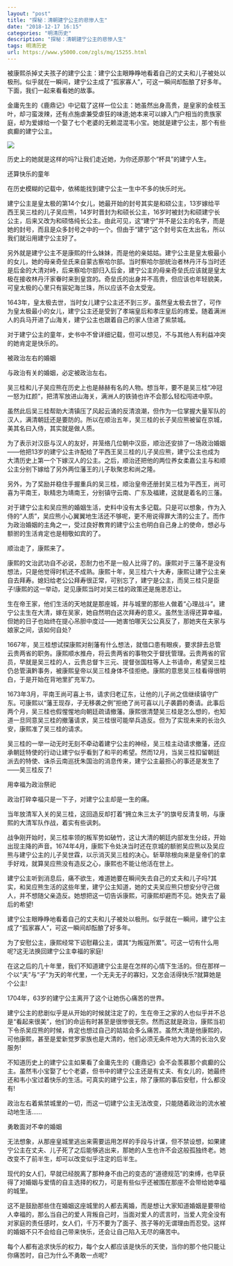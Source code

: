 ```yaml
---
layout: "post"
title: "探秘：清朝建宁公主的悲惨人生"
date: "2018-12-17 16:15"
categories: "明清历史"
description: "探秘：清朝建宁公主的悲惨人生"
tags: 明清历史
url: https://www.y5000.com/zgls/mq/15255.html
---
```






被康熙杀掉丈夫孩子的建宁公主：建宁公主眼睁睁地看着自己的丈夫和儿子被处以极刑。似乎就在一瞬间，建宁公主成了“孤家寡人”，可这一瞬间却酝酿了好多年。下面，我们一起来看看她的故事。

金庸先生的《鹿鼎记》中记载了这样一位公主：她虽然出身高贵，是皇家的金枝玉叶，却刁蛮泼辣，还有点施虐兼受虐狂的味道;她本来可以嫁入门户相当的贵族家庭，却为爱嫁给一个娶了七个老婆的无赖混混韦小宝。她就是建宁公主，那个有些疯癫的建宁公主。

![](https://img.y5000.com/uploads/allimg/170227/162PL507-0.jpg)

历史上的她就是这样的吗?让我们走近她，为你还原那个“杯具”的建宁人生。

还算快乐的童年

在历史模糊的记载中，依稀能找到建宁公主一生中不多的快乐时光。

建宁公主是皇太极的第14个女儿，她最开始的封号其实是和硕公主，13岁嫁给平西王吴三桂的儿子吴应熊，14岁时晋封为和硕长公主，16岁时被封为和硕建宁长公主，后来又改为和硕恪纯长公主。由此可见，这“建宁”并不是公主的名字，而是她的封号，而且是众多封号之中的一个。但由于“建宁”这个封号实在太出名，所以我们就沿用建宁公主好了。

另外就是建宁公主不是康熙的什么妹妹，而是他的亲姑姑。建宁公主是皇太极最小的女儿，她的母亲奇垒氏来自蒙古察哈尔部。当时察哈尔部统治者林丹汗与当时还是后金的大清对峙，后来察哈尔部归入后金，建宁公主的母亲奇垒氏应该就是皇太极在接收林丹汗家眷时来到皇宫的。奇垒氏的出身并不高贵，但应该也年轻貌美，可皇太极的心里只有宸妃海兰珠，所以应该不会太受宠。

1643年，皇太极去世，当时女儿建宁公主还不到三岁。虽然皇太极去世了，可作为皇太极最小的女儿，建宁公主还是受到了孝端皇后和孝庄皇后的疼爱。随着满洲人的兵马开进了山海关，建宁公主也跟着自己的家人住进了紫禁城。

对于建宁公主的童年，史书中不曾详细记载，但可以想见，不与其他人有利益冲突的她肯定是快乐的。

被政治左右的婚姻

与政治有关的婚姻，必定被政治左右。

吴三桂和儿子吴应熊在历史上也是赫赫有名的人物。想当年，要不是吴三桂“冲冠一怒为红颜”，把清军放进山海关，满洲人的铁骑也许不会那么轻松闯进中原。

虽然此后吴三桂帮助大清镇压了风起云涌的反清浪潮，但作为一位掌握大量军队的汉人，满清朝廷还是要防的。所以在顺治五年，吴三桂的长子吴应熊被留在京城，美其名曰入侍，其实就是做人质。

为了表示对汉臣与汉人的友好，并笼络几位朝中汉臣，顺治还安排了一场政治婚姻——他把13岁的建宁公主许配给了平西王吴三桂的儿子吴应熊，建宁公主也成为大清历史上第一个下嫁汉人的公主。之后，顺治还把他的两位养女柔嘉公主与和顺公主分别下嫁给了另外两位藩王的儿子耿聚忠和尚之隆。

另外，为了奖励并稳住手握重兵的吴三桂，顺治皇帝还册封吴三桂为平西王，尚可喜为平南王，耿精忠为靖南王，分别镇守云南、广东及福建，这就是着名的三藩。

对于建宁公主和吴应熊的婚姻生活，史料中没有太多记载。只是可以想象，作为入侍的“人质”，吴应熊小心翼翼地生活还不够呢，更不用说得罪大清的公主了。而作为政治婚姻的主角之一，受过良好教育的建宁公主也明白自己身上的使命，想必与额驸的生活肯定也是相敬如宾的了。

顺治走了，康熙来了。

康熙的文治武功自不必说，忍耐力也不是一般人比得了的。康熙对于三藩不是没有想法，只是他觉得时机还不成熟。康熙十年，吴三桂六十大寿，康熙让建宁公主亲自去拜寿。媳妇给老公公拜寿很正常，可别忘了，建宁是公主，而吴三桂只是臣子!康熙的这一举动，足见康熙当时对吴三桂的政策还是施恩忍让。

生在帝王家，他们生活的天地就是那座城，并与城里的那些人做着“心理战斗”。建宁公主生在大清，嫁在吴家，她自然明白这次拜寿的意义。虽然生活得还算幸福，但她的日子也始终在提心吊胆中度过——她害怕哪天公公真反了，那她夹在夫家与娘家之间，该如何自处?

1667年，吴三桂想试探康熙对削藩有什么想法，就借口患有眼疾，要求辞去总管云贵两省的职务。康熙顺水推舟，将云贵两省的事物交于督抚管理。云贵两省的官员，早就是吴三桂的人，云贵总督卞三元、提督张国柱等人上书请命，希望吴三桂仍总管滇黔事务，被康熙皇帝以吴三桂身体不佳拒绝。康熙的意思吴三桂看得很明白，于是开始在背地里扩充军力。

1673年3月，平南王尚可喜上书，请求归老辽东，让他的儿子尚之信继续镇守广东。可康熙以“藩王现存，子无移袭之例”拒绝了尚可喜以儿子袭爵的奏请。此事后两个月，吴三桂也假惺惺地向朝廷疏请撤藩。康熙很清楚吴三桂是怎么想的，也知道一旦同意吴三桂的撤藩请求，吴三桂很可能举兵造反。但为了实现未来的长治久安，康熙准了吴三桂的请求。

吴三桂的一举一动无时无刻不牵动着建宁公主的神经，吴三桂主动请求撤藩，还应承朝廷特使的行动让建宁似乎看到了和平的希望。然而12月，当吴三桂扣留朝廷派去的特使、诛杀云南巡抚朱国治的消息传来，建宁公主最担心的事还是发生了——吴三桂反了!

用幸福为政治祭祀

政治打碎幸福只是一下子，对建宁公主却是一生的痛。

当年放清军入关的吴三桂，这回造反却打着“拥立朱三太子”的旗号反清复明，与康熙的大清军队作战，着实有些讽刺。

战争刚开始时，吴三桂率领的叛军势如破竹，这让大清的朝廷内部发生分歧，开始出现主降的声音。1674年4月，康熙下令处决当时还在京城的额驸吴应熊以及吴应熊与建宁公主的儿子吴世霖，以示消灭吴三桂的决心。斩草除根向来是皇帝们的拿手好戏，就算吴应熊没有造反之心，康熙也不能让他活在世上。

建宁公主听到消息后，痛不欲生，难道她要在瞬间失去自己的丈夫和儿子吗?其实，和吴应熊生活的这些年里，建宁公主知道，她的丈夫吴应熊只想安分守己做人，并不想随父亲造反。她想把这一切告诉康熙，可康熙却避而不见。她失去了最后的希望!

建宁公主眼睁睁地看着自己的丈夫和儿子被处以极刑。似乎就在一瞬间，建宁公主成了“孤家寡人”，可这一瞬间却酝酿了好多年。

为了安慰公主，康熙经常下诏慰藉公主，谓其“为叛寇所累”。可这一切有什么用呢?这无法换回建宁公主幸福的家庭!

在这之后的几十年里，我们不知道建宁公主是在怎样的心情下生活的。但在那样一个以“夫”与“子”为天的年代里，一个无夫无子的寡妇，又怎会活得快乐?就算她是个公主!

1704年，63岁的建宁公主离开了这个让她伤心痛苦的世界。

建宁公主的悲剧似乎是从开始的时候就注定了的，生在帝王之家的人也似乎并不总是“看起来很美”，他们的命运有时甚至是很惨很无奈。然而这就是政治，康熙当初下令杀吴应熊的时候，肯定也想过自己的姑姑会多么痛苦。虽然大清是他康熙的，可他康熙，甚至是爱新觉罗家族也是大清的，他们必须无条件地为大清的长治久安服务!

不知道历史上的建宁公主如果看了金庸先生的《鹿鼎记》会不会羡慕那个疯癫的公主。虽然韦小宝娶了七个老婆，但书中的建宁公主还是有丈夫、有女儿的，她最终还和韦小宝过着快乐的生活。可真实的建宁公主，除了康熙的事后安慰，什么都没有!

政治左右着紫禁城里的一切，而这一切建宁公主无法改变，只能随着政治的流水被动地生活……

勇敢面对不幸的婚姻

无法想象，从那座皇城里逃出来需要运用怎样的手段与计谋，但不禁设想，如果建宁公主在丈夫、儿子死了之后能够逃出来，那她的人生也许不会这般孤独终老。她改变不了前半生，却可以改变似乎注定的后半生。

现代的女人们，早就已经脱离了那种身不由己的变态的“道德规范”的束缚，也早获得了对婚姻与爱情的自主选择的权力，可是有些似乎还被围在那座不会带给她幸福的城里。

这不是鼓励那些住在婚姻这座城里的人都去离婚，而是想让大家知道婚姻是要带给人幸福的，那么当自己的爱人背叛自己时，当面对爱人的谎言时，当爱人完全没有对家庭的责任感时，女人们，千万不要为了面子、孩子等的无谓理由而忍受。这样的婚姻不只不会给自己带来快乐，还会让自己陷入无尽的痛苦中。

每个人都有追求快乐的权力，每个女人都应该是快乐的天使，当你的那个他只能让你痛苦时，自己为什么不勇敢一点呢?
